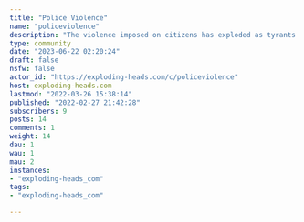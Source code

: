 ```yaml
---
title: "Police Violence" 
name: "policeviolence"
description: "The violence imposed on citizens has exploded as tyrants have tried to take our freedom. Think the Canadian Trucker's Convoy, January 6th rally, FBI breaking down doors based on politics . . . It the police lose the confidence of the average citizen, we will all be in a very bad place.Time to hold bad cops and those that give them their marching orders accountable."
type: community
date: "2023-06-22 02:20:24"
draft: false
nsfw: false
actor_id: "https://exploding-heads.com/c/policeviolence"
host: exploding-heads.com
lastmod: "2022-03-26 15:38:14"
published: "2022-02-27 21:42:28"
subscribers: 9
posts: 14
comments: 1
weight: 14
dau: 1
wau: 1
mau: 2
instances:
- "exploding-heads_com"
tags: 
- "exploding-heads_com"

---
```

